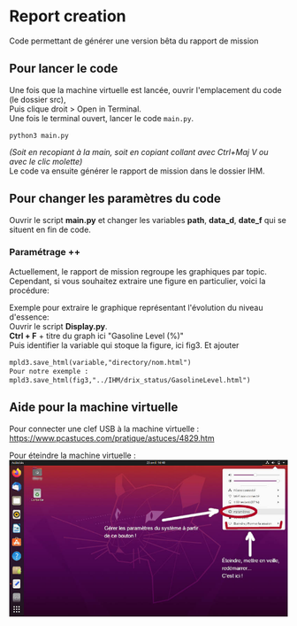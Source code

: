 # Report creation

Code permettant de générer une version bêta du rapport de mission


## Pour lancer le code
Une fois que la machine virtuelle est lancée, ouvrir l'emplacement du code (le dossier src),  
Puis clique droit > Open in Terminal.  
Une fois le terminal ouvert, lancer le code `main.py`.
```
python3 main.py
```
*(Soit en recopiant à la main, soit en copiant collant avec Ctrl+Maj V ou avec le clic molette)*  
Le code va ensuite générer le rapport de mission dans le dossier IHM.  


## Pour changer les paramètres du code
Ouvrir le script **main.py** et changer les variables **path**, **data_d**, **date_f** qui se situent en fin de code.


### Paramétrage ++
Actuellement, le rapport de mission regroupe les graphiques par topic.  
Cependant, si vous souhaitez extraire une figure en particulier, voici la procédure:

Exemple pour extraire le graphique représentant l'évolution du niveau d'essence:  
Ouvrir le script **Display.py**.  
**Ctrl + F** + titre du graph ici "Gasoline Level (%)"  
Puis identifier la variable qui stoque la figure, ici fig3. Et ajouter 
```
mpld3.save_html(variable,"directory/nom.html")
Pour notre exemple : mpld3.save_html(fig3,"../IHM/drix_status/GasolineLevel.html")
```


## Aide pour la machine virtuelle
Pour connecter une clef USB à la machine virtuelle :  
https://www.pcastuces.com/pratique/astuces/4829.htm



Pour éteindre la machine virtuelle : 
 ![Screenshot](Photos/ubuntu.jpg)



